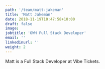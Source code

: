 ```yaml
---
path: '/team/matt-jakeman'
title: 'Matt Jakeman'
date: 2018-11-19T10:47:58+10:00
draft: false
image: 
jobtitle: 'OWH Full Stack Developer'
email: ''
linkedinurl: ''
weight: 2
---
```

Matt is a Full Stack Developer at Vibe Tickets.